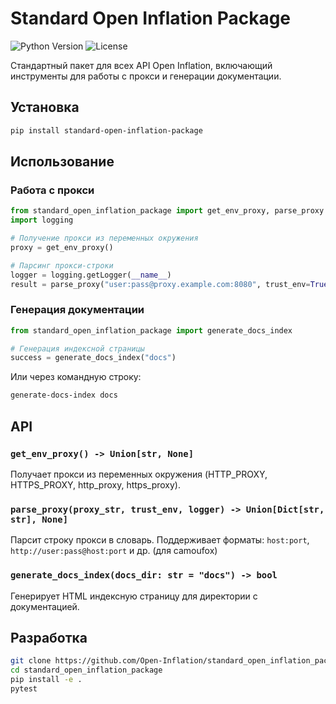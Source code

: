 # Standard Open Inflation Package

![Python Version](https://img.shields.io/badge/python-3.10%2B-blue)
![License](https://img.shields.io/badge/license-MIT-green)

Стандартный пакет для всех API Open Inflation, включающий инструменты для работы с прокси и генерации документации.

## Установка

```bash
pip install standard-open-inflation-package
```

## Использование

### Работа с прокси

```python
from standard_open_inflation_package import get_env_proxy, parse_proxy
import logging

# Получение прокси из переменных окружения
proxy = get_env_proxy()

# Парсинг прокси-строки
logger = logging.getLogger(__name__)
result = parse_proxy("user:pass@proxy.example.com:8080", trust_env=True, logger=logger)
```

### Генерация документации

```python
from standard_open_inflation_package import generate_docs_index

# Генерация индексной страницы
success = generate_docs_index("docs")
```

Или через командную строку:

```bash
generate-docs-index docs
```

## API

### `get_env_proxy() -> Union[str, None]`
Получает прокси из переменных окружения (HTTP_PROXY, HTTPS_PROXY, http_proxy, https_proxy).

### `parse_proxy(proxy_str, trust_env, logger) -> Union[Dict[str, str], None]`
Парсит строку прокси в словарь. Поддерживает форматы: `host:port`, `http://user:pass@host:port` и др. (для camoufox)

### `generate_docs_index(docs_dir: str = "docs") -> bool`
Генерирует HTML индексную страницу для директории с документацией.

## Разработка

```bash
git clone https://github.com/Open-Inflation/standard_open_inflation_package.git
cd standard_open_inflation_package
pip install -e .
pytest
```
